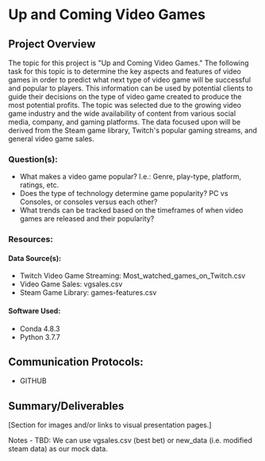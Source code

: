 # Up and Coming Video Games

## Project Overview 
The topic for this project is "Up and Coming Video Games." The following task for this topic is to determine the key aspects and features of video games in order to predict what next type of video game will be successful and popular to players. This information can be used by potential clients to guide their decisions on the type of video game created to produce the most potential profits. 
The topic was selected due to the growing video game industry and the wide availability of content from various social media, company, and gaming platforms.
The data focused upon will be derived from the Steam game library, Twitch's popular gaming streams, and general video game sales. 

### Question(s): 
* What makes a video game popular? I.e.: Genre, play-type, platform, ratings, etc. 
* Does the type of technology determine game popularity? PC vs Consoles, or consoles versus each other?
* What trends can be tracked based on the timeframes of when video games are released and their popularity? 

### Resources: 

#### Data Source(s):
* Twitch Video Game Streaming: Most_watched_games_on_Twitch.csv 
* Video Game Sales: vgsales.csv 
* Steam Game Library: games-features.csv 

#### Software Used: 
* Conda 4.8.3 
* Python 3.7.7

## Communication Protocols:
* GITHUB

## Summary/Deliverables 

[Section for images and/or links to visual presentation pages.]



Notes - TBD: 
We can use vgsales.csv (best bet) or new_data (i.e. modified steam data) as our mock data.
